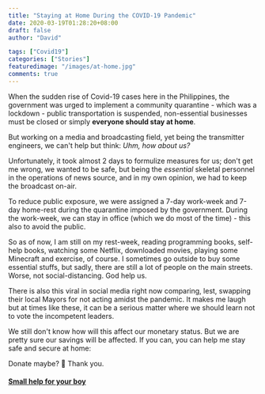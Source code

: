 ```yaml
---
title: "Staying at Home During the COVID-19 Pandemic"
date: 2020-03-19T01:28:20+08:00
draft: false
author: "David"

tags: ["Covid19"]
categories: ["Stories"]
featuredimage: "/images/at-home.jpg"
comments: true
---
```


When the sudden rise of Covid-19 cases here in the Philippines, the government was urged to implement a community quarantine - which was a lockdown - public transportation is suspended, non-essential businesses must be closed or simply <strong>everyone should stay at home</strong>.

But working on a media and broadcasting field, yet being the transmitter engineers, we can't help but think: <em>Uhm, how about us?</em>

Unfortunately, it took almost 2 days to formulize measures for us; don't get me wrong, we wanted to be safe, but being the <em>essential</em> skeletal personnel in the operations of news source, and in my own opinion, we had to keep the broadcast on-air.

To reduce public exposure, we were assigned a 7-day work-week and 7-day home-rest during the quarantine imposed by the government. During the work-week, we can stay in office (which we do most of the time) - this also to avoid the public.

So as of now, I am still on my rest-week, reading programming books, self-help books, watching some Netflix, downloaded movies, playing some Minecraft and exercise, of course. I sometimes go outside to buy some essential stuffs, but sadly, there are still a lot of people on the main streets. Worse, not social-distancing. God help us.

There is also this viral in social media right now comparing, lest, swapping their local Mayors for not acting amidst the pandemic. It makes me laugh but at times like these, it can be a serious matter where we should learn not to vote the incompetent leaders.

We still don't know how will this affect our monetary status. But we are pretty sure our savings will be affected. If you can, you can help me stay safe and secure at home:

Donate maybe? 🙂 Thank you.
#### <a href="https://paypal.me/reddvid" target="_blank">Small help for your boy</a>

